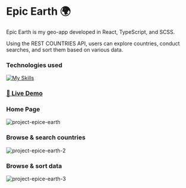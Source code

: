 # Epic Earth 🌍

Epic Earth is my geo-app developed in React, TypeScript, and SCSS.

Using the REST COUNTRIES API, users can explore countries, conduct searches, and sort them based on various data.

### Technologies used

[![My Skills](https://skillicons.dev/icons?i=react,scss,ts&theme=dark)](https://skillicons.dev)

### [🔗 Live Demo ](https://epic-earth.vercel.app/)

### Home Page
![project-epice-earth](https://github.com/Jirilinduska/epic-earth/assets/120704718/c912c170-f74c-48ed-a049-ca7180abf5c3)

### Browse & search countries 
![project-epice-earth-2](https://github.com/Jirilinduska/epic-earth/assets/120704718/6a6e09b7-d8e3-41fb-90e9-36d64bcad897)

### Browse & sort data 
![project-epice-earth-3](https://github.com/Jirilinduska/epic-earth/assets/120704718/ff8f835a-dc04-4abf-9ebb-1789445f40fc)
